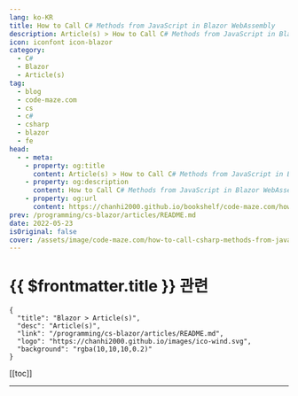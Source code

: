 ```yaml
---
lang: ko-KR
title: How to Call C# Methods from JavaScript in Blazor WebAssembly
description: Article(s) > How to Call C# Methods from JavaScript in Blazor WebAssembly
icon: iconfont icon-blazor
category: 
  - C#
  - Blazor
  - Article(s)
tag: 
  - blog
  - code-maze.com
  - cs
  - c#
  - csharp
  - blazor
  - fe
head:  
  - - meta:
    - property: og:title
      content: Article(s) > How to Call C# Methods from JavaScript in Blazor WebAssembly
    - property: og:description
      content: How to Call C# Methods from JavaScript in Blazor WebAssembly
    - property: og:url
      content: https://chanhi2000.github.io/bookshelf/code-maze.com/how-to-call-csharp-methods-from-javascript-in-blazor-webassembly.html
prev: /programming/cs-blazor/articles/README.md
date: 2022-05-23
isOriginal: false
cover: /assets/image/code-maze.com/how-to-call-csharp-methods-from-javascript-in-blazor-webassembly/banner.png
---
```


# {{ $frontmatter.title }} 관련

```component VPCard
{
  "title": "Blazor > Article(s)",
  "desc": "Article(s)",
  "link": "/programming/cs-blazor/articles/README.md",
  "logo": "https://chanhi2000.github.io/images/ico-wind.svg",
  "background": "rgba(10,10,10,0.2)"
}
```

[[toc]]

---

<SiteInfo
  name="How to Call C# Methods from JavaScript in Blazor WebAssembly"
  desc="In this article, we are going to learn how to call C# methods from JavaScript. We will call static methods as well as non-static from JS."
  url="https://code-maze.com/how-to-call-csharp-methods-from-javascript-in-blazor-webassembly/"
  logo="/assets/image/code-maze.com/favicon.png"
  preview="/assets/image/code-maze.com/how-to-call-csharp-methods-from-javascript-in-blazor-webassembly/banner.png"/>

<!-- TODO: 작성 -->
